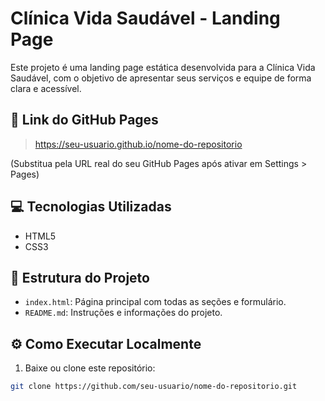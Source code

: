 # Clínica Vida Saudável - Landing Page

Este projeto é uma landing page estática desenvolvida para a Clínica Vida Saudável, com o objetivo de apresentar seus serviços e equipe de forma clara e acessível.

## 🔗 Link do GitHub Pages
> https://seu-usuario.github.io/nome-do-repositorio

(Substitua pela URL real do seu GitHub Pages após ativar em Settings > Pages)

## 💻 Tecnologias Utilizadas
- HTML5
- CSS3

## 📁 Estrutura do Projeto
- `index.html`: Página principal com todas as seções e formulário.
- `README.md`: Instruções e informações do projeto.

## ⚙️ Como Executar Localmente

1. Baixe ou clone este repositório:
```bash
git clone https://github.com/seu-usuario/nome-do-repositorio.git
